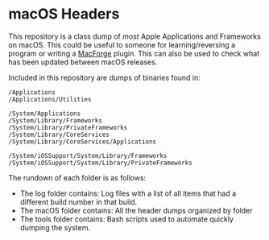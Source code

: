# macOS Headers

This repository is a class dump of *most* Apple Applications and Frameworks on macOS. This could be useful to someone for learning/reversing a program or writing a [MacForge](https://github.com/w0lfschild/MacForge) plugin. This can also be used to check what has been updated between macOS releases.

Included in this repository are dumps of binaries found in:

```
/Applications
/Applications/Utilities

/System/Applications
/System/Library/Frameworks
/System/Library/PrivateFrameworks
/System/Library/CoreServices
/System/Library/CoreServices/Applications

/System/iOSSupport/System/Library/Frameworks
/System/iOSSupport/System/Library/PrivateFrameworks
```

The rundown of each folder is as follows:
- The log folder contains: Log files with a list of all items that had a different build number in that build.
- The macOS folder contains: All the header dumps organized by folder
- The tools folder contains: Bash scripts used to automate quickly dumping the system.
